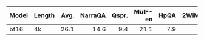| Model   | Length   |   Avg. |   NarraQA |   Qspr. |   MulF-en |   HpQA |   2WiMQA |   Musq. |   GRpt |   QMSum |   MultiN |   TREC |   TrivQA |   SAMSum |   PsgC |   PsgR-en |   LCC |   RepoB-P |
|:--------|:---------|-------:|----------:|--------:|----------:|-------:|---------:|--------:|-------:|--------:|---------:|-------:|---------:|---------:|-------:|----------:|------:|----------:|
| bf16    | 4k       |   26.1 |      14.6 |     9.4 |      21.1 |    7.9 |      9.7 |     3.9 |   29.5 |    20.5 |     22.3 |   61.5 |     84.8 |     33.5 |      2 |       7.7 |  45.1 |      44.5 |